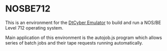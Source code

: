 # NOSBE712

This is an environment for the [DtCyber Emulator](https://github.com/kej715/DtCyber) to build and run a NOS/BE Level 712 operating system.

Main application of this environment is the autojob.js program which allows
series of batch jobs and their tape requests running automatically.

